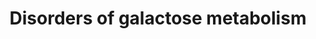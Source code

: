 ---
annotations:
- id: PW:0002093
  parent: disease pathway
  type: Pathway Ontology
  value: GALE deficiency pathway
- id: PW:0000013
  parent: disease pathway
  type: Pathway Ontology
  value: disease pathway
- id: DOID:0111458
  parent: genetic disease
  type: Disease Ontology
  value: galactose epimerase deficiency
- id: DOID:2750
  parent: genetic disease
  type: Disease Ontology
  value: glycogen storage disease IV
- id: DOID:2747
  parent: genetic disease
  type: Disease Ontology
  value: glycogen storage disease
- id: DOID:9870
  parent: genetic disease
  type: Disease Ontology
  value: galactosemia
- id: PW:0000306
  parent: classic metabolic pathway
  type: Pathway Ontology
  value: altered galactose metabolic pathway
- id: PW:0000002
  parent: classic metabolic pathway
  type: Pathway Ontology
  value: classic metabolic pathway
- id: PW:0000005
  parent: classic metabolic pathway
  type: Pathway Ontology
  value: carbohydrate metabolic pathway
- id: DOID:0050579
  parent: genetic disease
  type: Disease Ontology
  value: glycogen storage disease XV
- id: PW:0000042
  parent: classic metabolic pathway
  type: Pathway Ontology
  value: galactose metabolic pathway
- id: PW:0000640
  parent: classic metabolic pathway
  type: Pathway Ontology
  value: glycolysis pathway
- id: DOID:2754
  parent: genetic disease
  type: Disease Ontology
  value: glycogen storage disease VI
- id: DOID:14695
  parent: genetic disease
  type: Disease Ontology
  value: galactokinase deficiency
- id: DOID:0080570
  parent: genetic disease
  type: Disease Ontology
  value: congenital disorder of glycosylation It
authors:
- Alexandrabosch
- EnzoChiaradia
- Egonw
- DeSl
- Larsgw
- Eweitz
citedin: ''
communities:
- IEM
- RareDiseases
description: 'Galactose is converted into glucose 1-phosphate (G1P) through a series
  of steps called the Leloir pathway. The first step of the pathway is the phosphorylation
  of galactose by galactokinase (encoded GALK1) to yield galactose 1-phosphate. Conversion
  of galactose 1-phosphate to G1P requires the transfer of UDP from UDP-glucose catalyzed
  by GALT. UDP-galactose is converted to UDP-glucose by GALE. Glucose-1-phosphate
  is converted to glucose-6-phosphate by phosphoglucomutase (PGM) and vice versa.
  There are two known disorders concerning the uptake transports of galactose (SGLT1
  and GLUT2 deficiency) and three known disorders of galactose metabolism: galactokinase
  deficiency (GALK-D), galactose 1-phosphate uridyltransferase deficiency (galactosemia,
  GALT-D) and uridine diphosphate galactose 4-epimerase deficiency (GALE-D). Among
  these, galactosemia is the most common and most severe. This pathway was inspired
  by Chapter 18, figure 18.3 of the book of Blau (4th edition; ISBN: 978-3-642-40337-8). '
last-edited: 2024-01-29
ndex: null
organisms:
- Homo sapiens
redirect_from:
- /index.php/Pathway:WP5173
- /instance/WP5173
- /instance/WP5173_r128234
revision: r128234
schema-jsonld:
- '@context': https://schema.org/
  '@id': https://wikipathways.github.io/pathways/WP5173.html
  '@type': Dataset
  creator:
    '@type': Organization
    name: WikiPathways
  description: 'Galactose is converted into glucose 1-phosphate (G1P) through a series
    of steps called the Leloir pathway. The first step of the pathway is the phosphorylation
    of galactose by galactokinase (encoded GALK1) to yield galactose 1-phosphate.
    Conversion of galactose 1-phosphate to G1P requires the transfer of UDP from UDP-glucose
    catalyzed by GALT. UDP-galactose is converted to UDP-glucose by GALE. Glucose-1-phosphate
    is converted to glucose-6-phosphate by phosphoglucomutase (PGM) and vice versa.
    There are two known disorders concerning the uptake transports of galactose (SGLT1
    and GLUT2 deficiency) and three known disorders of galactose metabolism: galactokinase
    deficiency (GALK-D), galactose 1-phosphate uridyltransferase deficiency (galactosemia,
    GALT-D) and uridine diphosphate galactose 4-epimerase deficiency (GALE-D). Among
    these, galactosemia is the most common and most severe. This pathway was inspired
    by Chapter 18, figure 18.3 of the book of Blau (4th edition; ISBN: 978-3-642-40337-8). '
  keywords:
  - AKR1B1
  - D-galactonate
  - GALE
  - GALK1
  - GALT
  - GBE1
  - GYG1
  - GYG2
  - GYS1
  - GYS2
  - Galactitol
  - Galactose
  - Galactose-1-phosphate
  - Glucose-1-phosphate
  - Glucose-6-phosphate
  - Glycogen
  - Glycogen (n+1)
  - PGM1
  - PYGL
  - SLC2A2
  - SLC5A1
  - UDP-galactose
  - UDP-glucose
  - galactose dehydrogenase
  license: CC0
  name: 'Disorders of galactose metabolism '
seo: CreativeWork
title: 'Disorders of galactose metabolism '
wpid: WP5173
---
